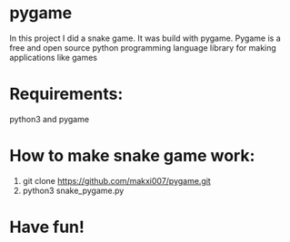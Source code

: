 # pygame
In this project I did a snake game. It was build with pygame.
Pygame is a free and open source python programming language library for making applications like games
# Requirements:
  python3 and pygame
# How to make snake game work:
1) git clone https://github.com/makxi007/pygame.git
2) python3 snake_pygame.py
# Have fun!
